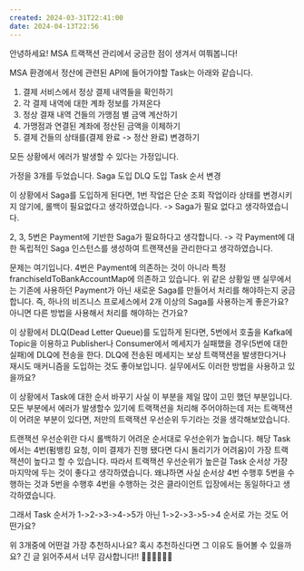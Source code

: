```yaml
---
created: 2024-03-31T22:41:00
date: 2024-04-13T22:56
---
```

안녕하세요! MSA 트랙잭션 관리에서 궁금한 점이 생겨서 여쭤봅니다!

MSA 환경에서 정산에 관련된 API에 들어가야할 Task는 아래와 같습니다.

1. 결제 서비스에서 정상 결제 내역들을 확인하기
2. 각 결제 내역에 대한 계좌 정보를 가져온다
3. 정상 결재 내역 건들의 가맹점 별 금액 계산하기
4. 가맹점과 연결된 계좌에 정산된 금액을 이체하기
5. 결제 건들의 상태를(결제 완료 -> 정산 완료) 변경하기

모든 상황에서 에러가 발생할 수 있다는 가정입니다.

가정을 3개를 두었습니다.
Saga 도입
DLQ 도입
Task 순서 변경

이 상황에서 Saga를 도입하게 된다면,
1번 작업은 단순 조회 작업이라 상태를 변경시키지 않기에, 롤백이 필요없다고 생각하였습니다. -> Saga가 필요 없다고 생각하였습니다.

2, 3, 5번은 Payment에 기반한 Saga가 필요하다고 생각합니다. -> 각 Payment에 대한 독립적인 Saga 인스턴스를 생성하여 트랜잭션을 관리한다고 생각하였습니다.

문제는 여기입니다. 
4번은 Payment에 의존하는 것이 아니라 특정 franchiseIdToBankAccountMap에 의존하고 있습니다.
위 같은 상황일 땐 실무에서는 기존에 사용하던 Payment가 아닌 새로운 Saga를 만들어서 처리를 해야하는지 궁금합니다.
즉, 하나의 비즈니스 프로세스에서 2개 이상의 Saga를 사용하는게 좋은가요? 아니면 다른 방법을 사용해서 처리를 해야하는 건가요?


이 상황에서 DLQ(Dead Letter Queue)를 도입하게 된다면,
5번에서 호출을 Kafka에 Topic을 이용하고 Publisher나 Consumer에서 메세지가 실패했을 경우(5번에 대한 실패)에 DLQ에 전송을 한다.
DLQ에 전송된 메세지는 보상 트랙잭션을 발생한다거나 재시도 매커니즘을 도입하는 것도 좋아보입니다.
실무에서도 이러한 방법을 사용하고 있을까요?


이 상황에서 Task에 대한 순서 바꾸기
사실 이 부분을 제일 많이 고민 했던 부분입니다.
모든 부분에서 에러가 발생할수 있기에 트랙잭션을 처리해 주어야하는데 저는 트랙잭션이 어려운 부분이 있다면, 저만의 트랙잭션 우선순위 두기라는 것을 생각해보았습니다.

트랜잭션 우선순위란 다시 롤백하기 어려운 순서대로 우선순위가 높습니다. 해당 Task에서는 4번(펌뱅킹 요청, 이미 결제가 진행 됐다면 다시 돌리기가 어려움)이 가장 트랙잭션이 높다고 할 수 있습니다.
따라서 트랙잭션 우선순위가 높은걸 Task 순서상 가장 마지막에 두는 것이 좋다고 생각하였습니다.
왜냐하면 사실 순서상 4번 수행후 5번을 수행하는 것과 5번을 수행후 4번을 수행하는 것은 클라이언트 입장에서는 동일하다고 생각하였습니다.

그래서 Task 순서가 1->2->3->4->5가 아닌 1->2->3->5->4 순서로 가는 것도 어떤가요?

위 3개중에 어떤걸 가장 추천하시나요? 혹시 추천하신다면 그 이유도 들어볼 수 있을까요? 긴 글 읽어주셔서 너무 감사합니다!! 🙇🏻🙇🏻🙇🏻